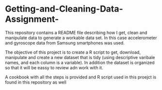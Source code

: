 # Getting-and-Cleaning-Data-Assignment-
This repository contains a README file describing how I get, clean and manipulate data to generate a workable data set.  In this case accelerometer and gyroscope data from Samsung smartphones was used.

The objective of this project is to create a R script to get, download, manipulate and create a new dataset that is tidy (using descriptive varibale names, and each column is a variable). In addition the dataset is organized so that it will be eassy to review adn work with it.

A cookbook with all the steps is provided and R script used in this proejct is found in this repository as well 
